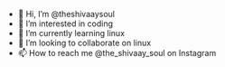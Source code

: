 - 👋 Hi, I’m @theshivaaysoul
- 👀 I’m interested in coding
- 🌱 I’m currently learning linux
- 💞️ I’m looking to collaborate on linux
- 📫 How to reach me @the_shivaay_soul on Instagram

<!---
theshivaaysoul/theshivaaysoul is a ✨ special ✨ repository because its `README.md` (this file) appears on your GitHub profile.
You can click the Preview link to take a look at your changes.
--->

